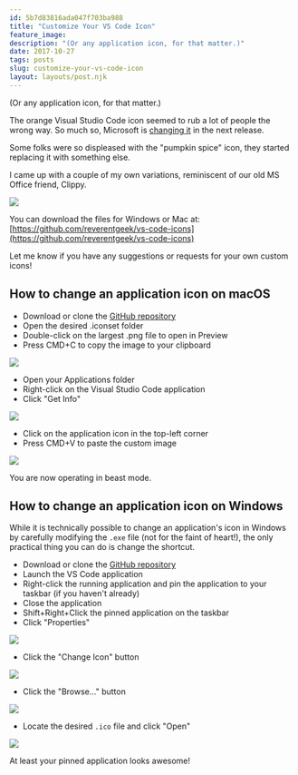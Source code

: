 ```yaml
---
id: 5b7d83816ada047f703ba988
title: "Customize Your VS Code Icon"
feature_image: 
description: "(Or any application icon, for that matter.)"
date: 2017-10-27
tags: posts
slug: customize-your-vs-code-icon
layout: layouts/post.njk
---
```


(Or any application icon, for that matter.)

The orange Visual Studio Code icon seemed to rub a lot of people the wrong way. So much so, Microsoft is [changing it](https://code.visualstudio.com/blogs/2017/10/24/theicon) in the next release.

Some folks were so displeased with the "pumpkin spice" icon, they started replacing it with something else.

I came up with a couple of my own variations, reminiscent of our old MS Office friend, Clippy.

![](/content/images/2017/10/vs-code-clippy-variations.jpg)

You can download the files for Windows or Mac at: [https://github.com/reverentgeek/vs-code-icons](https://github.com/reverentgeek/vs-code-icons)

Let me know if you have any suggestions or requests for your own custom icons!

## How to change an application icon on macOS

* Download or clone the [GitHub repository](https://github.com/reverentgeek/vs-code-icons)
* Open the desired .iconset folder
* Double-click on the largest .png file to open in Preview
* Press CMD+C to copy the image to your clipboard

![](/content/images/2017/10/icon-macos-step1.jpg)

* Open your Applications folder
* Right-click on the Visual Studio Code application
* Click "Get Info"

![](/content/images/2017/10/icon-macos-step2.jpg)

* Click on the application icon in the top-left corner
* Press CMD+V to paste the custom image

![](/content/images/2017/10/icon-macos-step3.jpg)

You are now operating in beast mode.

## How to change an application icon on Windows

While it is technically possible to change an application's icon in Windows by carefully modifying the `.exe` file (not for the faint of heart!), the only practical thing you can do is change the shortcut.

* Download or clone the [GitHub repository](https://github.com/reverentgeek/vs-code-icons)
* Launch the VS Code application
* Right-click the running application and pin the application to your taskbar (if you haven't already)
* Close the application
* Shift+Right+Click the pinned application on the taskbar
* Click "Properties"

![](/content/images/2017/10/vscode-icon-win1.jpg)

* Click the "Change Icon" button

![](/content/images/2017/10/vscode-icon-win2.jpg)

* Click the "Browse..." button

![](/content/images/2017/10/vscode-icon-win3.jpg)

* Locate the desired `.ico` file and click "Open"

![](/content/images/2017/10/vscode-icon-win4.jpg)

At least your pinned application looks awesome!
